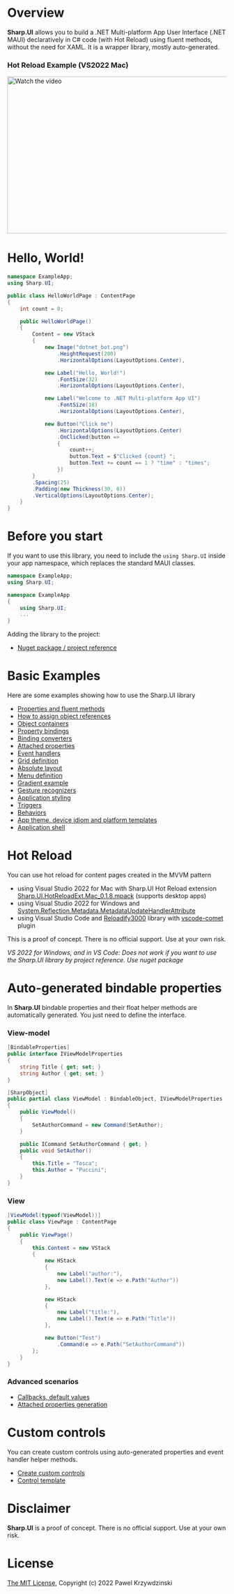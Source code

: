 # Overview
__Sharp.UI__ allows you to build a .NET Multi-platform App User Interface (.NET MAUI) declaratively in C# code (with Hot Reload) using fluent methods, without the need for XAML. It is a wrapper library, mostly auto-generated.

### Hot Reload Example (VS2022 Mac)

<a href="http://www.youtube.com/watch?feature=player_embedded&v=r3Ri4VHYo7I" target="_blank">
 <img src="./doc/assets/output.gif" alt="Watch the video" width="640" height="360" border="0" />
</a>

# Hello, World!

```cs
namespace ExampleApp;
using Sharp.UI;

public class HelloWorldPage : ContentPage
{
    int count = 0;

    public HelloWorldPage()
    {
        Content = new VStack
        {
            new Image("dotnet_bot.png")
                .HeightRequest(200)
                .HorizontalOptions(LayoutOptions.Center),

            new Label("Hello, World!")
                .FontSize(32)
                .HorizontalOptions(LayoutOptions.Center),

            new Label("Welcome to .NET Multi-platform App UI")
                .FontSize(18)
                .HorizontalOptions(LayoutOptions.Center),

            new Button("Click me")
                .HorizontalOptions(LayoutOptions.Center)
                .OnClicked(button =>
                {
                    count++;
                    button.Text = $"Clicked {count} ";
                    button.Text += count == 1 ? "time" : "times";
                })
        }
        .Spacing(25)
        .Padding(new Thickness(30, 0))
        .VerticalOptions(LayoutOptions.Center);
    }
}
```

# Before you start


If you want to use this library, you need to include the `using Sharp.UI` inside your app namespace, which replaces the standard MAUI classes.

```cs
namespace ExampleApp;
using Sharp.UI;
```

```cs
namespace ExampleApp
{
    using Sharp.UI;
    ...
}
```

Adding the library to the project:

- [Nuget package / project reference](./doc/howtostart.md)

# Basic Examples

Here are some examples showing how to use the Sharp.UI library

- [Properties and fluent methods](./doc/properties.md)
- [How to assign object references](./doc/assign.md)
- [Object containers](./doc/containers.md)
- [Property bindings](./doc/propertybindings.md)
- [Binding converters](./doc/bindingconverters.md)
- [Attached properties](./doc/attachedproperties.md)
- [Event handlers](./doc/eventhandlers.md)
- [Grid definition](./doc/griddefinition.md)
- [Absolute layout](./doc/absolutelayout.md)
- [Menu definition](./doc/menudefinition.md)
- [Gradient example](./doc/gradients.md)
- [Gesture recognizers](./doc/gesturerecognizers.md)
- [Application styling](./doc/styledefinition.md)
- [Triggers](./doc/triggers.md)
- [Behaviors](./doc/behaviors.md)
- [App theme, device idiom and platform templates](./doc/deftemplates.md)
- [Application shell](./doc/shellapplication.md)

# Hot Reload

You can use hot reload for content pages created in the MVVM pattern

- using Visual Studio 2022 for Mac with Sharp.UI Hot Reload extension [Sharp.UI.HotReloadExt.Mac_0.1.8.mpack](https://github.com/idexus/Sharp.UI/releases) (supports desktop apps)
- using Visual Studio 2022 for Windows and [System.Reflection.Metadata.MetadataUpdateHandlerAttribute](https://learn.microsoft.com/en-us/dotnet/api/system.reflection.metadata.metadataupdatehandlerattribute?view=net-7.0&viewFallbackFrom=net-5.0)
- using Visual Studio Code and [Reloadify3000](https://github.com/Clancey/Reloadify3000) library with [vscode-comet](https://github.com/Clancey/vscode-comet) plugin 

This is a proof of concept. There is no official support. Use at your own risk.

_VS 2022 for Windows, and in VS Code:_ 
_Does not work if you want to use the Sharp.UI library by project reference. Use nuget package_


# Auto-generated bindable properties

In __Sharp.UI__ bindable properties and their float helper methods are automatically generated. You just need to define the interface.

### View-model

```cs
[BindableProperties]
public interface IViewModelProperties
{
    string Title { get; set; }
    string Author { get; set; }
}

[SharpObject]
public partial class ViewModel : BindableObject, IViewModelProperties
{
    public ViewModel()
    {
        SetAuthorCommand = new Command(SetAuthor);
    }

    public ICommand SetAuthorCommand { get; }
    public void SetAuthor()
    {
        this.Title = "Tosca";
        this.Author = "Puccini";
    }
}
```
### View

```cs
[ViewModel(typeof(ViewModel))]
public class ViewPage : ContentPage
{
    public ViewPage()
    {
        this.Content = new VStack
        {
            new HStack
            {
                new Label("author:"),
                new Label().Text(e => e.Path("Author"))
            },

            new HStack
            {
                new Label("title:"),
                new Label().Text(e => e.Path("Title"))
            },

            new Button("Test")
                .Command(e => e.Path("SetAuthorCommand"))
        };
    }
}
```
### Advanced scenarios

- [Callbacks, default values](./doc/advbindablepoperties.md)
- [Attached properties generation](./doc/attachedpropertiesgeneration.md)

# Custom controls

You can create custom controls using auto-generated properties and event handler helper methods.

- [Create custom controls](./doc/customcontentview.md)
- [Control template](./doc/autogenbindableproperties.md)

# Disclaimer

__Sharp.UI__ is a proof of concept. There is no official support. Use at your own risk.

# License 

[The MIT License](License.txt), Copyright (c) 2022 Pawel Krzywdzinski
